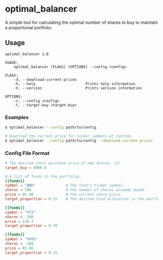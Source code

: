 # optimal_balancer

A simple tool for calculating the optimal number of shares to buy to maintain a proportional portfolio.

## Usage

```
optimal_balancer 1.0

USAGE:
    optimal_balancer [FLAGS] [OPTIONS] --config <config>

FLAGS:
    -d, --download-current-prices
    -h, --help                       Prints help information
    -V, --version                    Prints version information

OPTIONS:
    -c, --config <config>
    -t, --target-buy <target-buy>
```

### Examples

```sh
$ optimal_balancer --config path/to/config

# Download the current price for ticker symbols at runtime.
$ optimal_balancer --config path/to/config --download-current-prices
```

### Config File Format

```toml
# The desired total purchase price of new shares. ($)
target_buy = 6000.0

# A list of funds in the portfolio.
[[funds]]
symbol = "BND"              # The fund's ticker symbol.
shares = 100                # The number of shares already owned.
price = 85.40               # The current share price.
target_proportion = 0.15    # The desired fund allocation in the portfolio.

[[funds]]
symbol = "VTI"
shares =  200
price = 216.3
target_proportion = 0.70

[[funds]]
symbol = "VXUS"
shares =  100
price = 65.66
target_proportion = 0.15
```

